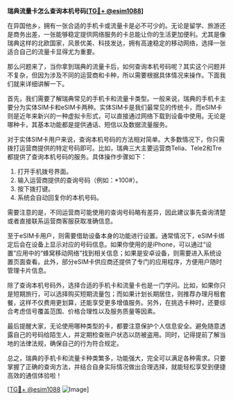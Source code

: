 **瑞典流量卡怎么查询本机号码[[TG💪+ @esim1088](https://t.me/s/esim1088)]**

在异国他乡，拥有一张合适的手机卡或流量卡是必不可少的。无论是留学、旅游还是商务出差，一张能够稳定提供网络服务的卡总能让你的生活更加便利。尤其是像瑞典这样的北欧国家，风景优美、科技发达，拥有高速稳定的移动网络，选择一张适合自己的流量卡显得尤为重要。

那么问题来了，当你拿到瑞典的流量卡后，如何查询本机号码呢？其实这个问题并不复杂，但因为涉及不同的运营商和卡种，所以需要根据具体情况来操作。下面我们就来详细讲解一下。

首先，我们需要了解瑞典常见的手机卡和流量卡类型。一般来说，瑞典的手机卡主要分为实体SIM卡和eSIM卡两种。实体SIM卡是我们最常见的传统卡，而eSIM卡则是近年来新兴的一种虚拟卡形式，可以直接通过网络下载到设备中使用。无论是哪种卡，其基本功能都是提供通话、短信以及数据流量服务。

对于实体SIM卡用户来说，查询本机号码的方法相对简单。大多数情况下，你只需拨打运营商提供的特定号码即可。比如，瑞典三大主要运营商Telia、Tele2和Tre都提供了查询本机号码的服务。具体操作步骤如下：

1. 打开手机拨号界面。
2. 输入运营商提供的查询号码（例如：*100#）。
3. 按下拨打键。
4. 系统会自动回复你的本机号码。

需要注意的是，不同运营商可能使用的查询号码略有差异，因此建议事先查询清楚或者直接联系运营商客服获取准确信息。

至于eSIM卡用户，则需要借助设备本身的功能进行设置。通常情况下，eSIM卡绑定后会在设备上显示对应的号码信息。如果你使用的是iPhone，可以通过“设置”应用中的“蜂窝移动网络”找到相关信息；如果是安卓设备，则需要进入系统设置页面查看。此外，部分eSIM卡供应商还提供了专门的应用程序，方便用户随时管理卡片信息。

除了查询本机号码外，选择合适的手机卡和流量卡也是一门学问。比如，如果你只是短期旅行，可以选择购买短期流量包；而如果计划长期居住，则推荐办理月租套餐，这样不仅费用更划算，还能享受更多增值服务。另外，在挑选卡种时，还要综合考虑信号覆盖范围、价格合理性以及服务质量等因素。

最后提醒大家，无论使用哪种类型的卡，都要注意保护个人信息安全。避免随意透露自己的号码给陌生人，并定期检查账户状态以防被盗用。同时，记得提前了解当地的法律法规，确保自己的行为符合规定。

总之，瑞典的手机卡和流量卡种类繁多，功能强大，完全可以满足各种需求。只要掌握了正确的查询方法，并结合自身实际情况做出合理选择，就能轻松享受到便捷高效的通信体验啦！

[[TG💪+ @esim1088](https://t.me/s/esim1088) ![Image](https://i.postimg.cc/4NQfJmqS/Snipaste-2025-05-13-00-14-12.png)]